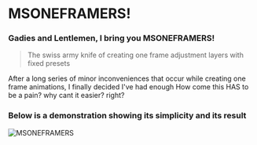 # MSONEFRAMERS!

### Gadies and Lentlemen, I bring you MSONEFRAMERS!
> The swiss army knife of creating one frame adjustment layers with fixed presets

After a long series of minor inconveniences that occur while creating one frame animations, I finally decided I've had enough
How come this HAS to be a pain? why cant it easier? right?

### Below is a demonstration showing its simplicity and its result

![MSONEFRAMERS](https://github.com/s2kshare/MSONEFRAMERS/assets/118658527/821ff936-90c2-4eb6-b4cb-c1459e3ae8ff)
